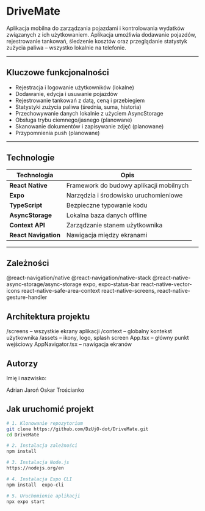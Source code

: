 # DriveMate

Aplikacja mobilna do zarządzania pojazdami i kontrolowania wydatków związanych z ich użytkowaniem. Aplikacja umożliwia dodawanie pojazdów, rejestrowanie tankowań, śledzenie kosztów oraz przeglądanie statystyk zużycia paliwa – wszystko lokalnie na telefonie.

---

## Kluczowe funkcjonalności

- Rejestracja i logowanie użytkowników (lokalne)
- Dodawanie, edycja i usuwanie pojazdów
- Rejestrowanie tankowań z datą, ceną i przebiegiem
- Statystyki zużycia paliwa (średnia, suma, historia)
- Przechowywanie danych lokalnie z użyciem AsyncStorage
- Obsługa trybu ciemnego/jasnego (planowane)
- Skanowanie dokumentów i zapisywanie zdjęć (planowane)
- Przypomnienia push (planowane)

---

## Technologie

| Technologia          | Opis                                    |
|----------------------|-----------------------------------------|
| **React Native**     | Framework do budowy aplikacji mobilnych |
| **Expo**             | Narzędzia i środowisko uruchomieniowe   |
| **TypeScript**       | Bezpieczne typowanie kodu               |
| **AsyncStorage**     | Lokalna baza danych offline             |
| **Context API**      | Zarządzanie stanem użytkownika          |
| **React Navigation** | Nawigacja między ekranami               |

---

## Zależności

@react-navigation/native
@react-navigation/native-stack
@react-native-async-storage/async-storage
expo, expo-status-bar
react-native-vector-icons
react-native-safe-area-context
react-native-screens, react-native-gesture-handler

## Architektura projektu

/screens – wszystkie ekrany aplikacji
/context – globalny kontekst użytkownika
/assets – ikony, logo, splash screen
App.tsx – główny punkt wejściowy
AppNavigator.tsx – nawigacja ekranów

## Autorzy
Imię i nazwisko: 

Adrian Jaroń
Oskar Trościanko

##  Jak uruchomić projekt

```bash
# 1. Klonowanie repozytorium
git clone https://github.com/DzUjO-dot/DriveMate.git
cd DriveMate

# 2. Instalacja zależności
npm install

# 3. Instalacja Node.js
https://nodejs.org/en

# 4. Instalacja Expo CLI
npm install  expo-cli

# 5. Uruchomienie aplikacji
npx expo start
